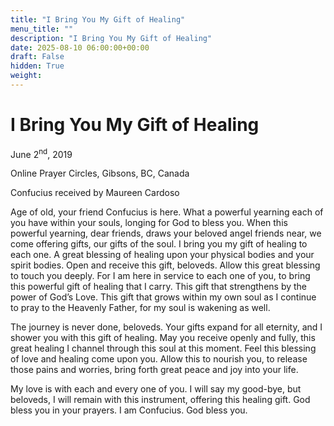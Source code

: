 ```yaml
---
title: "I Bring You My Gift of Healing"
menu_title: ""
description: "I Bring You My Gift of Healing"
date: 2025-08-10 06:00:00+00:00
draft: False
hidden: True
weight:
---
```

# I Bring You My Gift of Healing

June 2<sup>nd</sup>, 2019

Online Prayer Circles, Gibsons, BC, Canada

Confucius received by Maureen Cardoso

Age of old, your friend Confucius is here. What a powerful yearning each of you have within your souls, longing for God to bless you. When this powerful yearning, dear friends, draws your beloved angel friends near, we come offering gifts, our gifts of the soul. I bring you my gift of healing to each one. A great blessing of healing upon your physical bodies and your spirit bodies. Open and receive this gift, beloveds. Allow this great blessing to touch you deeply. For I am here in service to each one of you, to bring this powerful gift of healing that I carry. This gift that strengthens by the power of God’s Love. This gift that grows within my own soul as I continue to pray to the Heavenly Father, for my soul is wakening as well.

The journey is never done, beloveds. Your gifts expand for all eternity, and I shower you with this gift of healing. May you receive openly and fully, this great healing I channel through this soul at this moment. Feel this blessing of love and healing come upon you. Allow this to nourish you, to release those pains and worries, bring forth great peace and joy into your life.

My love is with each and every one of you. I will say my good-bye, but beloveds, I will remain with this instrument, offering this healing gift. God bless you in your prayers. I am Confucius. God bless you.
